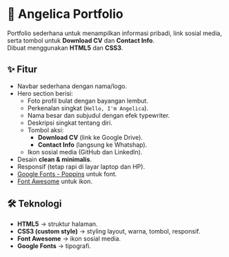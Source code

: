 # 🌸 Angelica Portfolio

Portfolio sederhana untuk menampilkan informasi pribadi, link sosial media, serta tombol untuk **Download CV** dan **Contact Info**.  
Dibuat menggunakan **HTML5** dan **CSS3**.

## ✨ Fitur
- Navbar sederhana dengan nama/logo.
- Hero section berisi:
  - Foto profil bulat dengan bayangan lembut.
  - Perkenalan singkat (`Hello, I'm Angelica`).
  - Nama besar dan subjudul dengan efek typewriter.
  - Deskripsi singkat tentang diri.
  - Tombol aksi:
    - **Download CV** (link ke Google Drive).
    - **Contact Info** (langsung ke Whatshap).
  - Ikon sosial media (GitHub dan LinkedIn).
- Desain **clean & minimalis**.
- Responsif (tetap rapi di layar laptop dan HP).
- [Google Fonts - Poppins](https://fonts.google.com/specimen/Poppins) untuk font.
- [Font Awesome](https://fontawesome.com/) untuk ikon.

## 🛠️ Teknologi
- **HTML5** → struktur halaman.
- **CSS3 (custom style)** → styling layout, warna, tombol, responsif.
- **Font Awesome** → ikon sosial media.
- **Google Fonts** → tipografi.
